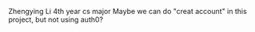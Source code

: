 Zhengying Li 4th year cs major
Maybe we can do "creat account" in this project, but not using auth0?